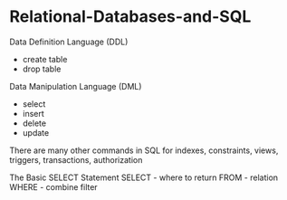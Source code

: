 # Relational-Databases-and-SQL
Data Definition Language (DDL)
 - create table
 - drop table

Data Manipulation Language (DML)
- select
- insert
- delete
- update

There are many other commands in SQL for indexes, constraints, views, triggers, transactions, authorization

The Basic SELECT Statement
 SELECT - where to return
 FROM - relation
 WHERE - combine filter
